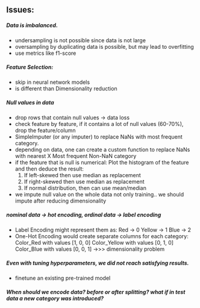 ## Issues:
##### Data is imbalanced.
- undersampling is not possible since data is not large
- oversampling by duplicating data is possible, but may lead to overfitting
- use metrics like f1-score

##### Feature Selection:
- skip in neural network models
- is different than Dimensionality reduction
    
##### Null values in data
- drop rows that contain null values -> data loss
- check feature by feature, if it contains a lot of null values (60-70%), drop the feature/column
- SimpleImputer (or any imputer) to replace NaNs with most frequent category.
-  depending on data, one can create a custom function to replace NaNs with nearest X Most frequent Non-NaN category
- if the feature that is null is numerical: Plot the histogram of the feature and then deduce the result:
    1. If left-skewed then use median as replacement
    2. If right-skewed then use median as replacement
    3. If normal distribution, then can use mean/median
- we impute null value on the whole data not only training.. we should impute after reducing dimensionality


##### nominal data -> hot encoding, ordinal data -> label encoding
- Label Encoding might represent them as:
Red -> 0
Yellow -> 1
Blue -> 2
- One-Hot Encoding would create separate columns for each category:
Color_Red with values [1, 0, 0]
Color_Yellow with values [0, 1, 0]
Color_Blue with values [0, 0, 1]
->>> dimensionality problem
        
##### Even with tuning hyperparameters, we did not reach satisfying results.
- finetune an existing pre-trained model 

##### When should we encode data? before or after splitting? what if in test data a new category was introduced?